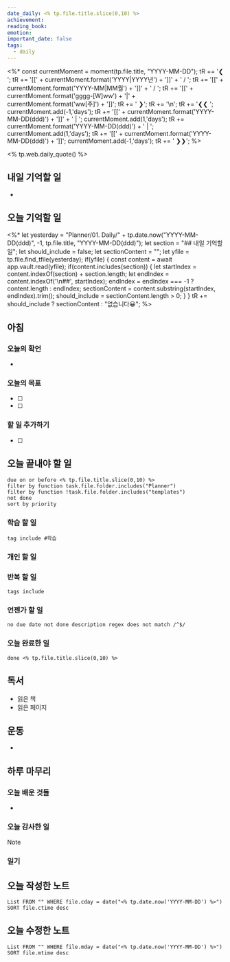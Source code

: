 ```yaml
---
date_daily: <% tp.file.title.slice(0,10) %>
achievement: 
reading_book: 
emotion: 
important_date: false
tags:
  - daily
---
```

<%* 
	const currentMoment = moment(tp.file.title, "YYYY-MM-DD");
	tR += '❮ '; tR += '[[' + currentMoment.format('YYYY|YYYY년') + ']]' + ' / '; 
	tR += '[[' + currentMoment.format('YYYY-MM|MM월') + ']]' + ' / '; 
	tR += '[[' + currentMoment.format('gggg-[W]ww') + '|' + currentMoment.format('ww[주]') + ']]'; 
	tR += ' ❯'; 
	tR += '\n';
	tR += '❮❮ '; 
	currentMoment.add(-1,'days'); 
	tR += '[[' + currentMoment.format('YYYY-MM-DD(ddd)') + ']]' + ' | '; currentMoment.add(1,'days'); 
	tR += currentMoment.format('YYYY-MM-DD(ddd)') + ' | '; currentMoment.add(1,'days'); 
	tR += '[[' + currentMoment.format('YYYY-MM-DD(ddd)') + ']]'; currentMoment.add(-1,'days'); 
	tR += ' ❯❯'; %>


<% tp.web.daily_quote() %>

## 내일 기억할 일 
-

## 오늘 기억할 일
<%* 
	let yesterday = "Planner/01. Daily/" + tp.date.now("YYYY-MM-DD(ddd)", -1, tp.file.title, "YYYY-MM-DD(ddd)"); 
	let section = "## 내일 기억할 일"; 
	let should_include = false; 
	let sectionContent = ""; 
	let yfile = tp.file.find_tfile(yesterday); 
	if(yfile) { const content = await app.vault.read(yfile); if(content.includes(section)) { let startIndex = content.indexOf(section) + section.length; 
	let endIndex = content.indexOf('\n##', startIndex); endIndex = endIndex === -1 ? content.length : endIndex; sectionContent = content.substring(startIndex, endIndex).trim(); should_include = sectionContent.length > 0; } } tR += should_include ? sectionContent : "없습니다😀"; 
%>
## 아침 
### 오늘의 확언 
- 
### 오늘의 목표 
- [ ] 
- [ ] 

### 할 일 추가하기 
- [ ] 

## 오늘 끝내야 할 일 
```tasks
due on or before <% tp.file.title.slice(0,10) %> 
filter by function task.file.folder.includes("Planner") 
filter by function !task.file.folder.includes("templates") 
not done 
sort by priority 
```
### 학습 할 일 
```tasks 
tag include #학습 
``` 
### 개인 할 일 

### 반복 할 일 
```tasks 
tags include 
```

### 언젠가 할 일 
```tasks 
no due date not done description regex does not match /^$/ 
``` 
### 오늘 완료한 일 
```tasks
done <% tp.file.title.slice(0,10) %> 
``` 
## 독서 
- 읽은 책 
- 읽은 페이지 
## 운동 
-
## 하루 마무리 
### 오늘 배운 것들 
- 
### 오늘 감사한 일 
>[!note] 


### 일기 
## 오늘 작성한 노트 
```dataview 
List FROM "" WHERE file.cday = date("<% tp.date.now('YYYY-MM-DD') %>") SORT file.ctime desc 
``` 
## 오늘 수정한 노트 
 ```dataview 
 List FROM "" WHERE file.mday = date("<% tp.date.now('YYYY-MM-DD') %>") SORT file.mtime desc 
 ```
 